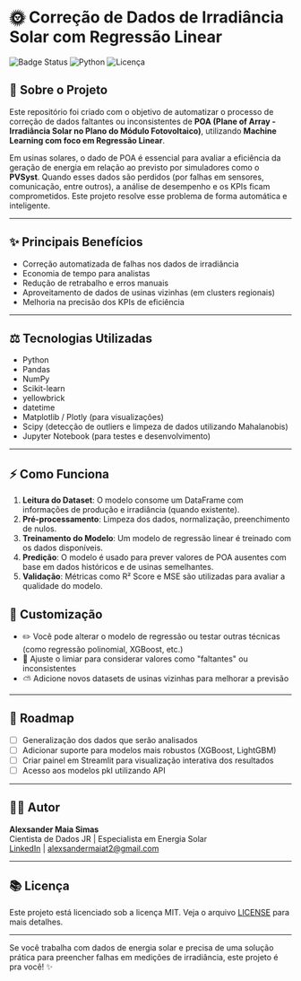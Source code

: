 # 🌞 Correção de Dados de Irradiância Solar com Regressão Linear
![Badge Status](https://img.shields.io/badge/status-em%20desenvolvimento-yellow)
![Python](https://img.shields.io/badge/Python-3.10-blue)
![Licença](https://img.shields.io/badge/licença-MIT-green)

## 📄 Sobre o Projeto

Este repositório foi criado com o objetivo de automatizar o processo de correção de dados faltantes ou inconsistentes de **POA (Plane of Array - Irradiância Solar no Plano do Módulo Fotovoltaico)**, utilizando **Machine Learning com foco em Regressão Linear**.

Em usinas solares, o dado de POA é essencial para avaliar a eficiência da geração de energia em relação ao previsto por simuladores como o **PVSyst**. Quando esses dados são perdidos (por falhas em sensores, comunicação, entre outros), a análise de desempenho e os KPIs ficam comprometidos. Este projeto resolve esse problema de forma automática e inteligente.

---

## ✨ Principais Benefícios

- Correção automatizada de falhas nos dados de irradiância
- Economia de tempo para analistas
- Redução de retrabalho e erros manuais
- Aproveitamento de dados de usinas vizinhas (em clusters regionais)
- Melhoria na precisão dos KPIs de eficiência

---

## ⚖️ Tecnologias Utilizadas

- Python 
- Pandas
- NumPy
- Scikit-learn
- yellowbrick
- datetime
- Matplotlib / Plotly (para visualizações)
- Scipy (detecção de outliers e limpeza de dados utilizando Mahalanobis)
- Jupyter Notebook (para testes e desenvolvimento)

---

## ⚡ Como Funciona

1. **Leitura do Dataset**: O modelo consome um DataFrame com informações de produção e irradiância (quando existente).
2. **Pré-processamento**: Limpeza dos dados, normalização, preenchimento de nulos.
3. **Treinamento do Modelo**: Um modelo de regressão linear é treinado com os dados disponíveis.
4. **Predição**: O modelo é usado para prever valores de POA ausentes com base em dados históricos e de usinas semelhantes.
5. **Validação**: Métricas como R² Score e MSE são utilizadas para avaliar a qualidade do modelo.

## 🔧 Customização

- ✏️ Você pode alterar o modelo de regressão ou testar outras técnicas (como regressão polinomial, XGBoost, etc.)
- 🔮 Ajuste o limiar para considerar valores como "faltantes" ou inconsistentes
- ⛅️ Adicione novos datasets de usinas vizinhas para melhorar a previsão

---

## 🚀 Roadmap

- [ ] Generalização dos dados que serão analisados
- [ ] Adicionar suporte para modelos mais robustos (XGBoost, LightGBM)
- [ ] Criar painel em Streamlit para visualização interativa dos resultados
- [ ] Acesso aos modelos pkl utilizando API

---

## 👨‍💼 Autor

**Alexsander Maia Simas**\
Cientista de Dados JR | Especialista em Energia Solar\
[LinkedIn](https://www.linkedin.com/in/alexsander-maia-simas-371222112/) | [alexsandermaiat2@gmail.com](mailto\:alexsandermaiat2@gmail.com)

---

## 📚 Licença

Este projeto está licenciado sob a licença MIT. Veja o arquivo [LICENSE](./LICENSE) para mais detalhes.

---

Se você trabalha com dados de energia solar e precisa de uma solução prática para preencher falhas em medições de irradiância, este projeto é pra você! ✨

